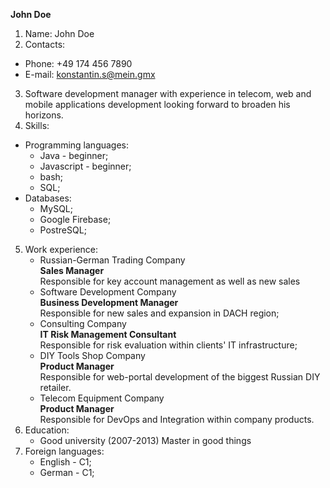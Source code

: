 **John Doe**
1. Name: John Doe
2. Contacts:
* Phone: +49 174 456 7890
* E-mail: konstantin.s@mein.gmx
3. Software development manager with experience in telecom, web and mobile applications development looking forward to broaden his horizons.
4. Skills:
* Programming languages:
  * Java - beginner;
  * Javascript - beginner;
  * bash;
  * SQL;
* Databases:
  * MySQL;
  * Google Firebase;
  * PostreSQL;
5. Work experience:
   * Russian-German Trading Company \
            **Sales Manager** \
            Responsible for key account management as well as new sales
   * Software Development Company \
            **Business Development Manager** \
            Responsible for new sales and expansion in DACH region;
   * Consulting Company \
            **IT Risk Management Consultant** \
            Responsible for risk evaluation within clients' IT infrastructure;
   * DIY Tools Shop Company \
            **Product Manager** \
            Responsible for web-portal development of the biggest Russian DIY retailer.
   * Telecom Equipment Company \
            **Product Manager** \
            Responsible for DevOps and Integration within company products.
6. Education:
    * Good university (2007-2013)
    Master in good things
7. Foreign languages:
    * English - C1;
    * German - C1;
